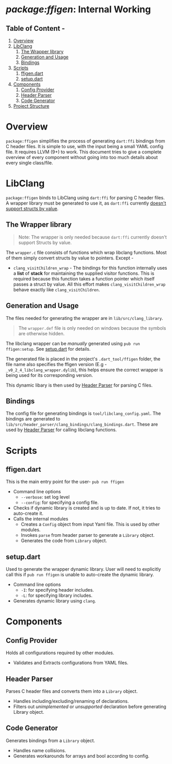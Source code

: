# **_package:ffigen_**: Internal Working
## Table of Content -
1. [Overview](#overview)
2. [LibClang](#LibClang)
    1. [The Wrapper library](#The-Wrapper-library)
    2. [Generation and Usage](#Generation-and-Usage)
    3. [Bindings](#Bindings)
3. [Scripts](#scripts)
    1. [ffigen.dart](#ffigen.dart)
    2. [setup.dart](#setup.dart)
4. [Components](#components)
    1. [Config Provider](#Config-Provider)
    2. [Header Parser](#Header-Parser)
    3. [Code Generator](#Code-Generator)
5. [Project Structure](#Project-Structure)
# Overview
`package:ffigen` simplifies the process of generating `dart:ffi` bindings from C header files. It is simple to use, with the input being a small YAML config file. It requires LLVM (9+) to work. This document tries to give a complete overview of every component without going into too much details about every single class/file.
# LibClang
`package:ffigen` binds to LibClang using `dart:ffi` for parsing C header files. A wrapper library must be generated to use it, as `dart:ffi` currently [doesn't support structs by value](https://github.com/dart-lang/ffigen/issues/3).
## The Wrapper library
> Note: The wrapper is only needed because `dart:ffi` currently doesn't support Structs by value.

The `wrapper.c` file consists of functions which wrap libclang functions. Most of them simply convert structs by value to pointers. Except -
- `clang_visitChildren_wrap` - The bindings for this function internally uses a **list** of **stack** for maintaining the supplied visitor functions. This is required because this function takes a function pointer which itself passes a struct by value. All this effort makes `clang_visitChildren_wrap` behave exactly like `clang_visitChildren`.
## Generation and Usage
The files needed for generating the wrapper are in `lib/src/clang_library`.
> The `wrapper.def` file is only needed on windows because the symbols are otherwise hidden.

The libclang wrapper can be _manually_ generated using `pub run ffigen:setup`. See [setup.dart](#setup.dart) for details.

The generated file is placed in the project's `.dart_tool/ffigen` folder, the file name also specifies the ffigen version (E.g - `_v0_2_4_libclang_wrapper.dylib`), this helps ensure the correct wrapper is being used for its corresponding version.

This dynamic libary is then used by [Header Parser](#header-parser) for parsing C files.
## Bindings
The config file for generating bindings is `tool/libclang_config.yaml`. The bindings are generated to `lib/src/header_parser/clang_bindings/clang_bindings.dart`. These are used by [Header Parser](#header-parser) for calling libclang functions.
# Scripts
## ffigen.dart
This is the main entry point for the user-  `pub run ffigen`
- Command line options
    - `--verbose`: set log level
    - `--config`: for specifying a config file.
- Checks if dynamic library is created and is up to date. If not, it tries to auto-create it.
- Calls the internal modules
    - Creates a `Config` object from input Yaml file. This is used by other modules.
    - Invokes `parse` from header parser to generate a `Library` object.
    - Generates the code from `Library` object.
## setup.dart
Used to generate the wrapper dynamic library. User will need to explicitly call this if `pub run ffigen` is unable to auto-create the dynamic library.
- Command line options
    - `-I`: for specifying header includes.
    - `-L`: for specifying library includes.
- Generates dynamic library using `clang`.
# Components
## Config Provider
Holds all configurations required by other modules.
- Validates and Extracts configurations from YAML files.
## Header Parser
Parses C header files and converts them into a `Library` object.
- Handles including/excluding/renaming of declarations.
- Filters out _unimplemented_ or _unsupported_ declaration before generating Library object.

## Code Generator
Generates bindings from a `Library` object.
- Handles name collisions.
- Generates workarounds for arrays and bool according to config.

